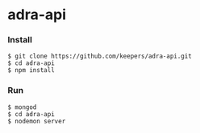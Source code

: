 # adra-api

### Install
```
$ git clone https://github.com/keepers/adra-api.git
$ cd adra-api
$ npm install
```

### Run
```
$ mongod
$ cd adra-api
$ nodemon server
```
